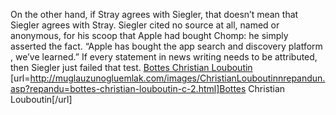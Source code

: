 On the other hand, if Stray agrees with Siegler, that doesn’t mean that Siegler agrees with Stray. Siegler cited no source at all, named or anonymous, for his scoop that Apple had bought Chomp: he simply asserted the fact. “Apple has bought the app search and discovery platform , we’ve learned.” If every statement in news writing needs to be attributed, then Siegler just failed that test.
 <a href="http://muglauzunogluemlak.com/images/ChristianLouboutinnrepandun.asp?repandu=bottes-christian-louboutin-c-2.html" >Bottes Christian Louboutin</a>
[url=http://muglauzunogluemlak.com/images/ChristianLouboutinnrepandun.asp?repandu=bottes-christian-louboutin-c-2.html]Bottes Christian Louboutin[/url]